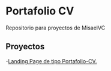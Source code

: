 # Portafolio CV

Repositorio para proyectos de MisaelVC

## Proyectos

-[Landing Page de tipo Portafolio-CV.](https://misaelvc.github.io/portafolio-cv/index.html)
